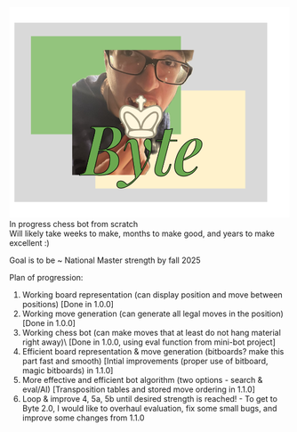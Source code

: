 ![alt text](https://github.com/hmeshy/ByteChess/blob/master/Byte%20inital%20logo%20(2).png "Logo Title Text 1")  
In progress chess bot from scratch  
Will likely take weeks to make, months to make good, and years to make excellent :)

Goal is to be ~ National Master strength by fall 2025

Plan of progression:
1) Working board representation (can display position and move between positions) [Done in 1.0.0]
2) Working move generation (can generate all legal moves in the position) [Done in 1.0.0]
3) Working chess bot (can make moves that at least do not hang material right away)\ [Done in 1.0.0, using eval function from mini-bot project]
4) Efficient board representation & move generation (bitboards? make this part fast and smooth) [Intial improvements (proper use of bitboard, magic bitboards) in 1.1.0] 
5) More effective and efficient bot algorithm (two options - search & eval/AI) [Transposition tables and stored move ordering in 1.1.0]
6) Loop & improve 4, 5a, 5b until desired strength is reached! - To get to Byte 2.0, I would like to overhaul evaluation, fix some small bugs, and improve some changes from 1.1.0
